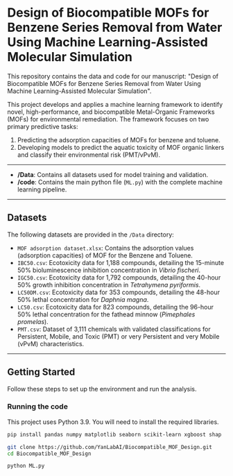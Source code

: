 # Design of Biocompatible MOFs for Benzene Series Removal from Water Using Machine Learning-Assisted Molecular Simulation

This repository contains the data and code for our manuscript: "Design of Biocompatible MOFs for Benzene Series Removal from Water Using Machine Learning-Assisted Molecular Simulation".

This project develops and applies a machine learning framework to identify novel, high-performance, and biocompatible Metal-Organic Frameworks (MOFs) for environmental remediation. The framework focuses on two primary predictive tasks:
1.  Predicting the adsorption capacities of MOFs for benzene and toluene.
2.  Developing models to predict the aquatic toxicity of MOF organic linkers and classify their environmental risk (PMT/vPvM).

---


-   **/Data**: Contains all datasets used for model training and validation.
-   **/code**: Contains the main python file (`ML.py`) with the complete machine learning pipeline.

---

## Datasets

The following datasets are provided in the `/Data` directory:

-   `MOF adsorption dataset.xlsx`: Contains the adsorption values (adsorption capacities) of MOF for the Benzene and Toluene.
-   `IBC50.csv`: Ecotoxicity data for 1,188 compounds, detailing the 15-minute 50% bioluminescence inhibition concentration in *Vibrio fischeri*.
-   `IGC50.csv`: Ecotoxicity data for 1,792 compounds, detailing the 40-hour 50% growth inhibition concentration in *Tetrahymena pyriformis*.
-   `LC50DM.csv`: Ecotoxicity data for 353 compounds, detailing the 48-hour 50% lethal concentration for *Daphnia magna*.
-   `LC50.csv`: Ecotoxicity data for 823 compounds, detailing the 96-hour 50% lethal concentration for the fathead minnow (*Pimephales promelas*).
-   `PMT.csv`: Dataset of 3,111 chemicals with validated classifications for Persistent, Mobile, and Toxic (PMT) or very Persistent and very Mobile (vPvM) characteristics.

---


## Getting Started

Follow these steps to set up the environment and run the analysis.

### Running the code

This project uses Python 3.9. You will need to install the required libraries.

```bash
pip install pandas numpy matplotlib seaborn scikit-learn xgboost shap

git clone https://github.com/YanLabAI/Biocompatible_MOF_Design.git
cd Biocompatible_MOF_Design

python ML.py
